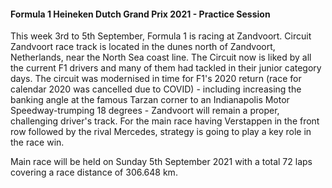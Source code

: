 
####  Formula 1 Heineken Dutch Grand Prix 2021 - Practice Session

This week 3rd to 5th September, Formula 1 is racing at Zandvoort.  Circuit Zandvoort race track is located in the dunes north of Zandvoort, Netherlands, near the North Sea coast line.  The Circuit now is liked by all the current F1 drivers and many of them had tackled in their junior category days. The circuit was modernised in time for F1's 2020 return (race for calendar 2020 was cancelled due to COVID) - including increasing the banking angle at the famous Tarzan corner to an Indianapolis Motor Speedway-trumping 18 degrees - Zandvoort will remain a proper, challenging driver's track. For the main race having Verstappen in the front row followed by the rival Mercedes, strategy is going to play a key role in the race win.

Main race will be held on Sunday 5th September 2021 with a total 72 laps covering a race distance of 306.648 km.